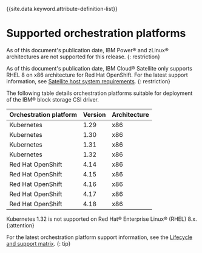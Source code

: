 
{{site.data.keyword.attribute-definition-list}}

# Supported orchestration platforms

As of this document's publication date, IBM Power® and zLinux® architectures are not supported for this release. {: restriction}

As of this document's publication date, IBM Cloud® Satellite only supports RHEL 8 on x86 architecture for Red Hat OpenShift. For the latest support information, see [Satellite host system requirements](https://cloud.ibm.com/docs/satellite?topic=satellite-host-reqs). {: restriction}

The following table details orchestration platforms suitable for deployment of the IBM® block storage CSI driver.

|Orchestration platform| Version |Architecture|
|----------------------|---------|------------|
|Kubernetes| 1.29    |x86|
|Kubernetes| 1.30    |x86|
|Kubernetes| 1.31    |x86|
|Kubernetes| 1.32    |x86|
|Red Hat OpenShift| 4.14    |x86|
|Red Hat OpenShift| 4.15    |x86|
|Red Hat OpenShift| 4.16    |x86|
|Red Hat OpenShift| 4.17    |x86|
|Red Hat OpenShift| 4.18    |x86|

Kubernetes 1.32 is not supported on Red Hat® Enterprise Linux® (RHEL) 8.x. {:attention}

For the latest orchestration platform support information, see the [Lifecycle and support matrix](https://www.ibm.com/docs/en/stg-block-csi-driver?topic=SSRQ8T/landing/csi_lifecycle_support_matrix.html). {: tip}

